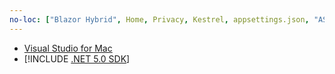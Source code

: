 ```yaml
---
no-loc: ["Blazor Hybrid", Home, Privacy, Kestrel, appsettings.json, "ASP.NET Core Identity", cookie, Cookie, Blazor, "Blazor Server", "Blazor WebAssembly", "Identity", "Let's Encrypt", Razor, SignalR]
---
```

* [Visual Studio for Mac](https://visualstudio.microsoft.com/vs/mac/)
* [!INCLUDE [.NET 5.0 SDK](~/includes/5.0-SDK.md)]
